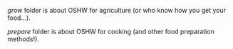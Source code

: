 *grow* folder is about OSHW for agriculture (or who know how you get your food...).

*prepare* folder is about OSHW for cooking (and other food preparation methods!).